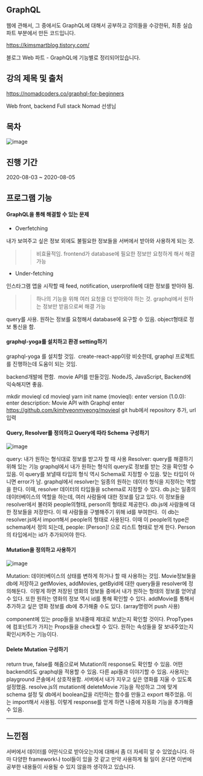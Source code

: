 ## GraphQL

웹에 관해서, 그 중에서도 GraphQL에 대해서 공부하고 강의들을 수강한뒤, 최종 실습 파트 부분에서 만든 코드입니다.

https://kimsmartblog.tistory.com/

블로그 Web 파트 - GraphQL에 기능별로 정리되어있습니다.


## 강의 제목 및 출처
https://nomadcoders.co/graphql-for-beginners

Web front, backend Full stack Nomad 선생님


## 목차
![image](https://user-images.githubusercontent.com/44837403/114276188-8727c300-9a60-11eb-923a-91b41b87a284.png)


## 진행 기간
2020-08-03 ~ 2020-08-05


## 프로그램 기능

#### GraphQL을 통해 해결할 수 있는 문제

- Overfetching

내가 보여주고 싶은 정보 외에도 불필요한 정보들을 서버에서 받아와 사용하게 되는 것. 
>> 비효율적임.
frontend가 database에 필요한 정보만 요청하게 해서 해결가능

- Under-fetching

인스타그램 앱을 시작할 때 feed, notification, userprofile에 대한 정보를 받아야 됨.
>> 하나의 기능을 위해 여러 요청을 더 받아와야 하는 것.
>> graphql에서 원하는 정보만 받음으로써 해결 가능

query를 사용. 원하는 정보를 요청해서 database에 요구할 수 있음.
object형태로 정보 통신을 함.

#### graphql-yoga를 설치하고 환경 setting하기

graphql-yoga 를 설치할 것임. 
create-react-app이랑 비슷한데, graphql 프로젝트를 진행하는데 도움이 되는 것임.

backend개발에 편함. 
movie API를 만들것임. NodeJS, JavaScript, Backend에 익숙해지면 좋음.

mkdir movieql
cd movieql
yarn init
name (movieql): enter
version (1.0.0): enter
description: Movie API with Graphql
enter
https://github.com/kimhyeonmyeong/movieql
git hub에서 repository 추가, url 입력

#### Query, Resolver를 정의하고 Query에 따라 Schema 구성하기

![image](https://user-images.githubusercontent.com/44837403/114276682-b3444380-9a62-11eb-978c-49c7deb92310.png)


query: 내가 원하는 형식대로 정보를 받고자 할 때 사용
Resolver: query를 해결하기 위해 있는 기능
graphql에서 내가 원하는 형식의 query로 정보를 받는 것을 확인할 수 있음.
이 query를 보낼때 타입의 형식 역시 Schema로 지정할 수 있음. 맞는 타입이 아니면 error가 남.
graphql에서 resolver는 일종의 원하는 데이터 형식을 지정하는 역할을 한다. 이때, resolver 데이터의 타입들을 schema로 지정할 수 있다. db.js는 일종의 데이터베이스의 역할을 하는데, 여러 사람들에 대한 정보를 담고 있다.
이 정보들을 resolver에서 불러와 people의형태, person의 형태로 제공한다.
db.js에 사람들에 대한 정보들을 저장한다. 이 때 사람들을 구별해주기 위해 id를 부여한다.  이 db는 resolver.js에서 import해서 people의 형태로 사용된다. 이때 이 people의 type은 schema에서 정의 되는데, people: [Person]! 으로 리스트 형태로 받게 한다. Person의 타입에서는 id가 추가되어야 한다.
 
#### Mutation을 정의하고 사용하기

![image](https://user-images.githubusercontent.com/44837403/114276664-9f98dd00-9a62-11eb-987b-2ee5d2dd738b.png)

Mutation: 데이터베이스의 상태를 변하게 하거나 할 때 사용하는 것임.
Movie정보들을 db에 저장하고 getMovies, addMovies, getByid에 대한 query들을 resolver에 정의해둔다. 
이렇게 하면 저장된 영화의 정보들 중에서 내가 원하는 형태의 정보를 얻어낼 수 있다. 또한 원하는 영화의 정보 역시 id를 통해 확인할
수 있다. addMovie를 통해서 추가하고 싶은 영화 정보를 db에 추가해줄 수도 있다. (array명령어 push 사용)

component에 있는 prop들을 보내줄때 제대로 보냈는지 확인할 것이다.
PropTypes 에 컴포넌트가 가지는 Props들을 check할 수 있다. 원하는 속성들을 잘 보내주었는지 확인시켜주는 기능이다.

#### Delete Mutation 구성하기

return true, false를 해줌으로써 Mutation의 response도 확인할 수 있음.
어떤 backend라도 graphql을 적용할 수 있음.
다른 api들과 이야기할 수 있음. 사용자는 playground 콘솔에서 상호작용함.
서버에서 내가 지우고 싶은 영화를 지울 수 있도록 설정했음. resolve.js의 mutation에 deleteMovie 기능을 작성하고 그에 맞게 schema 설정 및 db에서 boolean값을 리턴하는 함수를 만들고 export 해주었음. 이는 import해서 사용됨. 이렇게 response를 얻게 하면 나중에 자동화 기능을 추가해줄 수 있음. 

***

## 느낀점

서버에서 데이터를 어떤식으로 받아오는지에 대해서 좀 더 자세히 알 수 있었습니다. 아마 다양한 framework나 tool들이 있을 것 같고 만약 사용하게 될 일이 온다면
이번에 공부한 내용들이 사용될 수 있지 않을까 생각하고 있습니다. 





